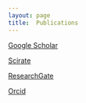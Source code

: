 ```yaml
---
layout: page
title:  Publications
---
```


[Google Scholar](https://scholar.google.it/citations?user=MufU09cAAAAJ)

[Scirate](https://scirate.com/search?utf8=%E2%9C%93&q=leonardo+banchi)

[ResearchGate](https://www.researchgate.net/profile/Leonardo_Banchi)

[Orcid](https://orcid.org/0000-0002-6324-8754)

